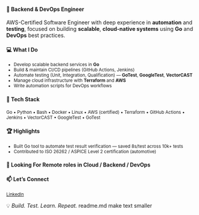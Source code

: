 #### 🚀 Backend & DevOps Engineer

AWS-Certified Software Engineer with deep experience in **automation** and **testing**, focused on building **scalable**, **cloud-native systems** using **Go** and **DevOps** best practices.



#### 💻 What I Do
<small>

- Develop scalable backend services in **Go**  
- Build & maintain CI/CD pipelines (GitHub Actions, Jenkins)  
- Automate testing (Unit, Integration, Qualification) — **GoTest**, **GoogleTest**, **VectorCAST**  
- Manage cloud infrastructure with **Terraform** and **AWS**  
- Write automation scripts for DevOps workflows  

</small>


#### 🔧 Tech Stack
<small>

Go • Python • Bash • Docker • Linux • AWS (certified) • Terraform • GitHub Actions • Jenkins • VectorCAST • GoogleTest • GoTest  

</small>


#### 🏆 Highlights
<small>

- Built Go tool to automate test result verification — saved 8s/test across 10k+ tests  
- Contributed to ISO 26262 / ASPICE Level 2 certification (automotive)  

</small>


#### 📍 Looking For Remote roles in Cloud / Backend / DevOps  

#### 📫 Let’s Connect
<small>

[LinkedIn](https://linkedin.com/in/laurentiu-tudorascu)

</small>

💡 *Build. Test. Learn. Repeat.*
readme.md make text smaller
